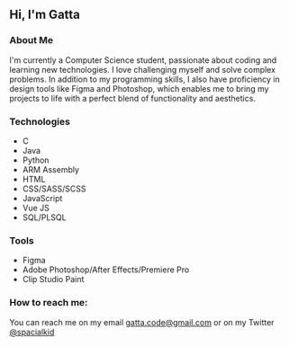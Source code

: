 ## Hi, I'm Gatta 

### About Me

I'm currently a Computer Science student, passionate about coding and learning new technologies. I love challenging myself and solve complex problems.
In addition to my programming skills, I also have proficiency in design tools like Figma and Photoshop, which enables me to bring my projects to life with a perfect blend of functionality and aesthetics.

### Technologies
- C
- Java
- Python
- ARM Assembly
- HTML
- CSS/SASS/SCSS
- JavaScript
- Vue JS
- SQL/PLSQL

### Tools
- Figma
- Adobe Photoshop/After Effects/Premiere Pro
- Clip Studio Paint


### How to reach me: 

You can reach me on my email gatta.code@gmail.com or on my Twitter [@spacialkid](https://twitter.com/spacialkid)
